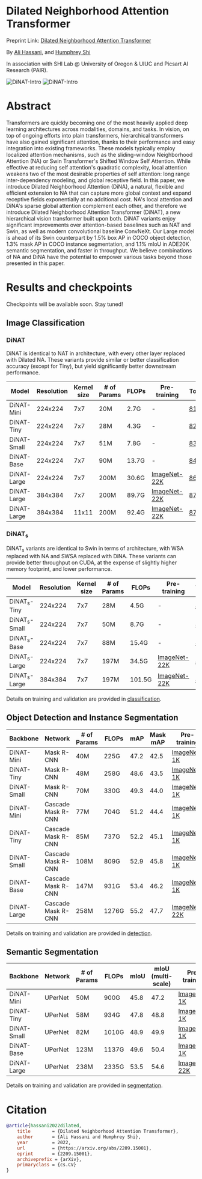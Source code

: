 # Dilated Neighborhood Attention Transformer
Preprint Link: [Dilated Neighborhood Attention Transformer
](https://arxiv.org/abs/2209.15001)

By [Ali Hassani](https://alihassanijr.com/),
and
[Humphrey Shi](https://www.humphreyshi.com/)

In association with SHI Lab @ University of Oregon & UIUC and Picsart AI Research (PAIR).


![DiNAT-Intro](assets/dinat/radar_dark.png#gh-dark-mode-only)
![DiNAT-Intro](assets/dinat/radar_light.png#gh-light-mode-only)


# Abstract
Transformers are quickly becoming one of the most heavily applied deep learning architectures across modalities, domains, and tasks.
In vision, on top of ongoing efforts into plain transformers, hierarchical transformers have also gained significant attention, thanks to their performance and easy integration into existing frameworks.
These models typically employ localized attention mechanisms, such as the sliding-window Neighborhood Attention (NA) or Swin Transformer's Shifted Window Self Attention.
While effective at reducing self attention's quadratic complexity, local attention weakens two of the most desirable properties of self attention: long range inter-dependency modeling, and global receptive field.
In this paper, we introduce Dilated Neighborhood Attention (DiNA), a natural, flexible and efficient extension to NA that can capture more global context and expand receptive fields exponentially at no additional cost. 
NA's local attention and DiNA's sparse global attention complement each other, and therefore we introduce Dilated Neighborhood Attention Transformer (DiNAT), a new hierarchical vision transformer built upon both.
DiNAT variants enjoy significant improvements over attention-based baselines such as NAT and Swin, as well as modern convolutional baseline ConvNeXt.
Our Large model is ahead of its Swin counterpart by 1.5% box AP in COCO object detection, 1.3% mask AP in COCO instance segmentation, and 1.1% mIoU in ADE20K semantic segmentation, and faster in throughput. 
We believe combinations of NA and DiNA have the potential to empower various tasks beyond those presented in this paper.


# Results and checkpoints

Checkpoints will be available soon. Stay tuned!

## Image Classification
### DiNAT
DiNAT is identical to NAT in architecture, with every other layer replaced with Dilated NA.
These variants provide similar or better classification accuracy (except for Tiny), but yield significantly better downstream performance.

| Model | Resolution | Kernel size | # of Params | FLOPs | Pre-training | Top-1 |
|---|---|---|---|---|---|---|
| DiNAT-Mini | 224x224 | 7x7 | 20M | 2.7G | - | [81.8%](#) |
| DiNAT-Tiny | 224x224 | 7x7 | 28M | 4.3G | - | [82.7%](#) |
| DiNAT-Small | 224x224 | 7x7 | 51M | 7.8G | - | [83.8%](#) |
| DiNAT-Base | 224x224 | 7x7 | 90M | 13.7G | - | [84.4%](#) |
| DiNAT-Large | 224x224 | 7x7 | 200M | 30.6G | [ImageNet-22K](#) | [86.5%](#) |
| DiNAT-Large | 384x384 | 7x7 | 200M | 89.7G | [ImageNet-22K](#) | [87.2%](#) |
| DiNAT-Large | 384x384 | 11x11 | 200M | 92.4G | [ImageNet-22K](#) | [87.3%](#) |

### DiNAT<sub>s</sub>
DiNAT<sub>s</sub> variants are identical to Swin in terms of architecture, with WSA replaced with NA and SWSA replaced with DiNA.
These variants can provide better throughput on CUDA, at the expense of slightly higher memory footprint, and lower performance.

| Model | Resolution | Kernel size | # of Params | FLOPs | Pre-training | Top-1 |
|---|---|---|---|---|---|---|
| DiNAT<sub>s</sub>-Tiny | 224x224 | 7x7 | 28M | 4.5G | - | [81.8%](#) |
| DiNAT<sub>s</sub>-Small | 224x224 | 7x7 | 50M | 8.7G | - | [83.5%](#) |
| DiNAT<sub>s</sub>-Base | 224x224 | 7x7 | 88M | 15.4G | - | [83.8%](#) |
| DiNAT<sub>s</sub>-Large | 224x224 | 7x7 | 197M | 34.5G | [ImageNet-22K](#) | [86.5%](#) |
| DiNAT<sub>s</sub>-Large | 384x384 | 7x7 | 197M | 101.5G | [ImageNet-22K](#) | [87.4%](#) |


Details on training and validation are provided in [classification](classification/DiNAT.md).

## Object Detection and Instance Segmentation
| Backbone | Network | # of Params | FLOPs | mAP | Mask mAP | Pre-training | Checkpoint |
|---|---|---|---|---|---|---|---|
| DiNAT-Mini | Mask R-CNN | 40M | 225G | 47.2 | 42.5 | [ImageNet-1K](#) | [Download](#) |
| DiNAT-Tiny | Mask R-CNN | 48M | 258G | 48.6 | 43.5 | [ImageNet-1K](#) | [Download](#) |
| DiNAT-Small | Mask R-CNN | 70M | 330G | 49.3 | 44.0 | [ImageNet-1K](#) | [Download](#) |
| DiNAT-Mini | Cascade Mask R-CNN | 77M | 704G | 51.2 | 44.4 | [ImageNet-1K](#) | [Download](#) |
| DiNAT-Tiny | Cascade Mask R-CNN | 85M | 737G | 52.2 | 45.1 | [ImageNet-1K](#) | [Download](#) |
| DiNAT-Small | Cascade Mask R-CNN | 108M | 809G | 52.9 | 45.8 | [ImageNet-1K](#) | [Download](#) |
| DiNAT-Base | Cascade Mask R-CNN | 147M | 931G | 53.4 | 46.2 | [ImageNet-1K](#) | [Download](#) |
| DiNAT-Large | Cascade Mask R-CNN | 258M | 1276G | 55.2 | 47.7 | [ImageNet-22K](#) | [Download](#) |

Details on training and validation are provided in [detection](detection/DiNAT.md).

## Semantic Segmentation
| Backbone | Network | # of Params | FLOPs | mIoU | mIoU (multi-scale) | Pre-training | Checkpoint |
|---|---|---|---|---|---|---|---|
| DiNAT-Mini | UPerNet | 50M | 900G | 45.8 | 47.2 | [ImageNet-1K](#) | [Download](#) |
| DiNAT-Tiny | UPerNet| 58M | 934G | 47.8 | 48.8 | [ImageNet-1K](#) | [Download](#) |
| DiNAT-Small | UPerNet | 82M | 1010G | 48.9 | 49.9 | [ImageNet-1K](#) | [Download](#) |
| DiNAT-Base | UPerNet | 123M | 1137G | 49.6 | 50.4 | [ImageNet-1K](#) | [Download](#) |
| DiNAT-Large | UPerNet | 238M | 2335G | 53.5 | 54.6 | [ImageNet-22K](#) | [Download](#) |

Details on training and validation are provided in [segmentation](segmentation/DiNAT.md).


# Citation
```bibtex
@article{hassani2022dilated,
	title        = {Dilated Neighborhood Attention Transformer},
	author       = {Ali Hassani and Humphrey Shi},
	year         = 2022,
	url          = {https://arxiv.org/abs/2209.15001},
	eprint       = {2209.15001},
	archiveprefix = {arXiv},
	primaryclass = {cs.CV}
}
```